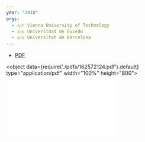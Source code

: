 ```yaml
---
year: "2018"
orgs:
  - 🇦🇹 Vienna University of Technology
  - 🇪🇸 Universidad de Oviedo
  - 🇪🇸 Universitat de Barcelona
---
```


- [PDF](pdfs/162572124.pdf)

<object data={require('./pdfs/162572124.pdf').default} type="application/pdf" width="100%" height="800"></object>

![](pdfs/162572124.pdf)